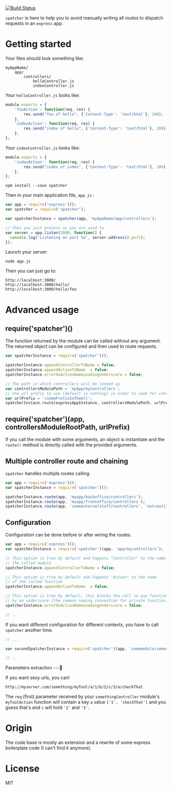 [![Build Status](https://secure.travis-ci.org/frantzmiccoli/spatcher.png)](http://travis-ci.org/frantzmiccoli/spatcher)

`spatcher` is here to help you to avoid manually writing all routes to dispatch requests in an `express` app.

Getting started
===

Your files should look something like:

```
myAppName/
	app/
		controllers/
			helloController.js
			indexController.js
```

Your `helloController.js` looks like:

```javascript
module.exports = {
	'fooAction': function(req, res) {
		res.send("foo of hello", {'Content-Type': 'text/html'}, 200);
	},
	'indexAction': function(req, res) {
		res.send("index of hello", {'Content-Type': 'text/html'}, 200);
	},
};
```

Your `indexController.js` looks like:

```javascript
module.exports = {
	'indexAction': function(req, res) {
		res.send("index of index", {'Content-Type': 'text/html'}, 200);
	},
};
```

```
npm install --save spatcher
```

Then in your main application file, `app.js` :

```javascript
var app = require('express')();
var spatcher = require('spatcher');

var spatcherInstance = spatcher(app, 'myAppName/app/controllers');

// then you just process as you are used to.
var server = app.listen(3000, function() {
  console.log('Listening on port %d', server.address().port);
});
```

Launch your server:

```
node app.js
```

Then you can just go to:

```
http://localhost:3000/
http://localhost:3000/hello/
http://localhost:3000/hello/foo
```

Advanced usage
===

require('spatcher')()
---

The function returned by the module can be called without any argument. The returned object can be configured and then used to route requests.

```javascript
var spatcherInstance = require('spatcher')();

spatcherInstance.appendControllerToName = false; 
spatcherInstance.appendActionToName  = false;
spatcherInstance.errorOnActionNameLeadingUnderscore = false;

// The path in which controllers will be looked up
var controllersModulePath = 'myApp/myControllers';
// the url prefix to use (default is nothing) in order to look for controllers
var urlPrefix = '/somePrefixInTheUrl';
spatcherInstace.route(expressAppInstance, controllersModulePath, urlPrefix);
```

require('spatcher')(app, controllersModuleRootPath, urlPrefix)
---

If you call the module with some arguments, an object is instantiate and the `route()` method is directly called with the provided arguments.

Multiple controller route and chaining
---

`spatcher` handles multiple routes calling.

```javascript
var app = require('express')();
var spatcherInstance = require('spatcher')();

spatcherInstance.route(app, 'myapp/backoffice/controllers');
spatcherInstance.route(app, 'myapp/frontoffice/controllers');
spatcherInstance.route(app, 'someexternalstuff/controllers', 'extrautil');
```

Configuration
---

Configuration can be done before or after wiring the routes. 

```javascript
var app = require('express')();
var spatcherInstance = require('spatcher')(app, 'app/mycontrollers');

// This option is true by default and happens "Controller" to the name of
// the called module
spatcherInstance.appendControllerToName = false; 

// This option is true by default and happens "Action" to the name
// of the called function
spatcherInstance.appendActionToName  = false;

// This option is true by default, this blocks the call to any function prefixed
// by an underscore (the common naming convention for private function)
spatcherInstance.errorOnActionNameLeadingUnderscore = false;

// ...
```

If you want different configuration for different contexts, you have to call `spatcher` another time.

```javascript
// ...

var secondSpatcherInstance = require('spatcher')(app, 'somemodule/somecontrollersrootpath');

// ...
```

Parameters extraction
---

If you want sexy urls, you can!

```
http://myserver.com/something/myTool/a/1/b/2/c/3/a/checkThat
```

The `req` (first) parameter received by your `somethingController` module's `myToolAction` function will contain a key `a` value `['1', 'checkThat']` and you guess that `b` and `c` will hold `'2'` and `'3'`.





Origin
===

The code base is mostly an extension and a rewrite of some express boilerplate code (I can't find it anymore).

License
===

MIT
